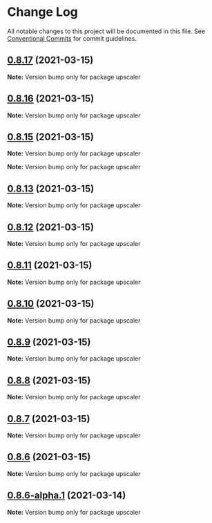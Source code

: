 # Change Log

All notable changes to this project will be documented in this file.
See [Conventional Commits](https://conventionalcommits.org) for commit guidelines.

## [0.8.17](https://github.com/thekevinscott/UpscalerJS/compare/v0.8.12...v0.8.17) (2021-03-15)

**Note:** Version bump only for package upscaler





## [0.8.16](https://github.com/thekevinscott/UpscalerJS/compare/v0.8.15...v0.8.16) (2021-03-15)

**Note:** Version bump only for package upscaler





## [0.8.15](https://github.com/thekevinscott/UpscalerJS/compare/v0.8.14...v0.8.15) (2021-03-15)

**Note:** Version bump only for package upscaler







**Note:** Version bump only for package upscaler





## [0.8.13](https://github.com/thekevinscott/UpscalerJS/compare/v0.8.14...v0.8.13) (2021-03-15)

**Note:** Version bump only for package upscaler





## [0.8.12](https://github.com/thekevinscott/UpscalerJS/compare/v0.8.9...v0.8.12) (2021-03-15)

**Note:** Version bump only for package upscaler





## [0.8.11](https://github.com/thekevinscott/UpscalerJS/compare/v0.8.9...v0.8.11) (2021-03-15)

**Note:** Version bump only for package upscaler





## [0.8.10](https://github.com/thekevinscott/UpscalerJS/compare/v0.8.9...v0.8.10) (2021-03-15)

**Note:** Version bump only for package upscaler





## [0.8.9](https://github.com/thekevinscott/UpscalerJS/compare/v0.1.2...v0.8.9) (2021-03-15)

**Note:** Version bump only for package upscaler





## [0.8.8](https://github.com/thekevinscott/UpscalerJS/compare/v0.1.2...v0.8.8) (2021-03-15)

**Note:** Version bump only for package upscaler





## [0.8.7](https://github.com/thekevinscott/UpscalerJS/compare/v0.1.2...v0.8.7) (2021-03-15)

**Note:** Version bump only for package upscaler





## [0.8.6](https://github.com/thekevinscott/UpscalerJS/compare/v0.1.2...v0.8.6) (2021-03-15)

**Note:** Version bump only for package upscaler





## [0.8.6-alpha.1](https://github.com/thekevinscott/UpscalerJS/compare/v0.8.6-alpha.0...v0.8.6-alpha.1) (2021-03-14)

**Note:** Version bump only for package upscaler
